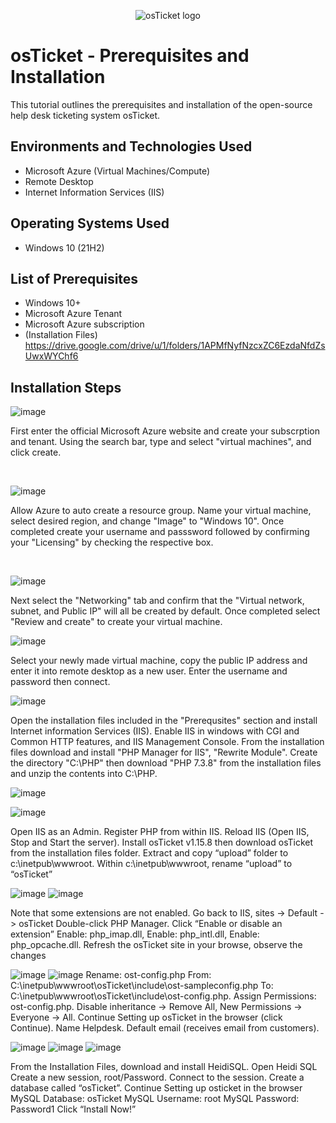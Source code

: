 <p align="center">
<img src="https://i.imgur.com/Clzj7Xs.png" alt="osTicket logo"/>
</p>

<h1>osTicket - Prerequisites and Installation</h1>
This tutorial outlines the prerequisites and installation of the open-source help desk ticketing system osTicket.<br />




<h2>Environments and Technologies Used</h2>

- Microsoft Azure (Virtual Machines/Compute)
- Remote Desktop
- Internet Information Services (IIS)

<h2>Operating Systems Used </h2>

- Windows 10</b> (21H2)

<h2>List of Prerequisites</h2>

- Windows 10+
- Microsoft Azure Tenant 
- Microsoft Azure subscription
- (Installation Files) https://drive.google.com/drive/u/1/folders/1APMfNyfNzcxZC6EzdaNfdZsUwxWYChf6

<h2>Installation Steps</h2>

![image](https://github.com/Chrismcclendon0/osticket-prereqs/assets/144953146/f8d2ca82-0297-4bfb-883a-e33322df86e3)

</p>
<p>
First enter the official Microsoft Azure website and create your subscrption and tenant. Using the search bar, type and select "virtual machines", and click create. </p>
<br />

![image](https://github.com/Chrismcclendon0/osticket-prereqs/assets/144953146/ae086b52-5eba-4c8c-a8c3-650289d97519)


</p>
<p>
Allow Azure to auto create a resource group. Name your virtual machine, select desired region, and change "Image" to "Windows 10". Once completed create your username and passsword followed by confirming your "Licensing" by checking the respective box. 

</p>
<br />


![image](https://github.com/Chrismcclendon0/osticket-prereqs/assets/144953146/f09c04be-5c99-41b5-870d-41677ffa73a6)

</p>
<p>
Next select the "Networking" tab and confirm that the "Virtual network, subnet, and Public IP" will all be created by default. Once completed select "Review and create" to create your virtual machine.

  ![image](https://github.com/Chrismcclendon0/osticket-prereqs/assets/144953146/1383c720-5029-45f8-8431-528cbb3f3719)

Select your newly made virtual machine, copy the public IP address and enter it into remote desktop as a new user. Enter the username and password then connect.

![image](https://github.com/Chrismcclendon0/osticket-prereqs/assets/144953146/b655a02c-21a9-4297-9811-9897099a86a4)

Open the installation files included in the "Prerequsites" section and install Internet information Services (IIS). Enable IIS in windows with CGI and Common HTTP features, and IIS Management Console. From the installation files download and install "PHP Manager for IIS", "Rewrite Module". Create the directory "C:\PHP" then download "PHP 7.3.8" from the installation files and unzip the contents into C:\PHP.

![image](https://github.com/Chrismcclendon0/osticket-prereqs/assets/144953146/86f49cb9-b331-4346-b1b6-1880453c3a82)

![image](https://github.com/Chrismcclendon0/osticket-prereqs/assets/144953146/8e91973c-9705-4678-ab75-f2c79a0791f0)

Open IIS as an Admin. Register PHP from within IIS. Reload IIS (Open IIS, Stop and Start the server). Install osTicket v1.15.8 then download osTicket from the installation files folder. Extract and copy “upload” folder to c:\inetpub\wwwroot. Within c:\inetpub\wwwroot, rename “upload” to “osTicket”

![image](https://github.com/Chrismcclendon0/osticket-prereqs/assets/144953146/e6489fdc-424a-499d-a507-7ed0118ededa)
![image](https://github.com/Chrismcclendon0/osticket-prereqs/assets/144953146/c6791003-9f03-4f99-9ce3-09ef914b60c3)

Note that some extensions are not enabled. Go back to IIS, sites -> Default -> osTicket
Double-click PHP Manager. Click “Enable or disable an extension”
Enable: php_imap.dll,
Enable: php_intl.dll,
Enable: php_opcache.dll.
Refresh the osTicket site in your browse, observe the changes

![image](https://github.com/Chrismcclendon0/osticket-prereqs/assets/144953146/b014ae16-bd90-46da-8cb2-5d893391d6dd)
![image](https://github.com/Chrismcclendon0/osticket-prereqs/assets/144953146/ad10d355-a7a7-4adb-9df4-7f2891a8ed98)
Rename: ost-config.php
From: C:\inetpub\wwwroot\osTicket\include\ost-sampleconfig.php
To: C:\inetpub\wwwroot\osTicket\include\ost-config.php. Assign Permissions: ost-config.php. Disable inheritance -> Remove All, New Permissions -> Everyone -> All.
Continue Setting up osTicket in the browser (click Continue). Name Helpdesk. Default email (receives email from customers).



![image](https://github.com/Chrismcclendon0/osticket-prereqs/assets/144953146/0710eb8c-2644-4915-b343-5dbeb30eaf17)
![image](https://github.com/Chrismcclendon0/osticket-prereqs/assets/144953146/849f9155-dc64-4fbd-97d1-e61846d3e9af)
![image](https://github.com/Chrismcclendon0/osticket-prereqs/assets/144953146/9b91395d-d570-483e-b32f-2a4cecb69010)


From the Installation Files, download and install HeidiSQL. Open Heidi SQL Create a new session, root/Password. Connect to the session. Create a database called “osTicket”.
Continue Setting up osticket in the browser
MySQL Database: osTicket
MySQL Username: root
MySQL Password: Password1
Click “Install Now!”
</p>
<br />
